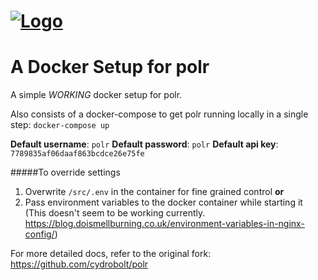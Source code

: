 # [![Logo](http://i.imgur.com/aOtrJNz.png)](https://polrproject.org)
# A Docker Setup for polr

A simple *WORKING* docker setup for polr.

Also consists of a docker-compose to get polr running locally in a single step: `docker-compose up`

**Default username**: `polr`
**Default password**: `polr` 
**Default api key**: `7789835af06daaf863bcdce26e75fe`

#####To override settings

1. Overwrite `/src/.env` in the container for fine grained control
**or**
2. Pass environment variables to the docker container while starting it (This doesn't seem to be working currently. https://blog.doismellburning.co.uk/environment-variables-in-nginx-config/)

For more detailed docs, refer to the original fork: https://github.com/cydrobolt/polr

